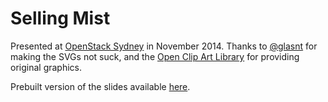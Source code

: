 # Selling Mist

Presented at [OpenStack
Sydney](http://www.meetup.com/Australian-OpenStack-User-Group/) in
November 2014. Thanks to [@glasnt](https://github.com/glasnt) for making 
the SVGs not suck, and the [Open Clip Art Library](https://openclipart.org/) 
for providing original graphics.

Prebuilt version of the slides available
[here](https://tesser.org/doc/slides/2014-11-25-openstack-sydney-selling-mist/).
